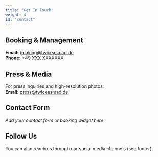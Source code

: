 ```yaml
---
title: "Get In Touch"
weight: 4
id: "contact"
---
```


## Booking & Management

**Email:** [booking@twiceasmad.de](mailto:booking@twiceasmad.de)  
**Phone:** +49 XXX XXXXXXX

## Press & Media

For press inquiries and high-resolution photos:  
**Email:** [press@twiceasmad.de](mailto:press@twiceasmad.de)

## Contact Form

<div class="contact-form">
  <!-- You can add a contact form here -->
  <p><em>Add your contact form or booking widget here</em></p>
</div>

## Follow Us

You can also reach us through our social media channels (see footer).
